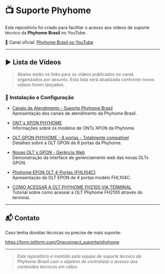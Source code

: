 # 📺 Suporte Phyhome

Este repositório foi criado para facilitar o acesso aos vídeos de suporte técnico da **Phyhome Brasil** no YouTube.

🔗 Canal oficial: [Phyhome Brasil no YouTube](https://www.youtube.com/@phyhomebrasil1545)

---

## ▶️ Lista de Vídeos

> Abaixo estão os links para os vídeos publicados no canal, organizados por assunto. Esta lista será atualizada conforme novos vídeos forem lançados.

### 📡 Instalação e Configuração

- [Canais de Atendimento - Suporte Phyhome Brasil](https://www.youtube.com/watch?v=fCVPk26Wl2w)  
  Apresentação dos canais de atendimento da Phyhome Brasil.

- [ONT´s XPON PHYHOME](https://www.youtube.com/watch?v=WIhNQh9PFHY)  
  Informações sobre os modelos de ONTs XPON da Phyhome.

- [OLT GPON PHYHOME - 8 portas - Totalmente compatível](https://www.youtube.com/watch?v=2R5j2NHE8yE)  
  Detalhes sobre a OLT GPON de 8 portas da Phyhome.

- [Novas OLT´s GPON - Gerência Web](https://www.youtube.com/watch?v=p8ZKpxlh0YI)  
  Demonstração da interface de gerenciamento web das novas OLTs GPON.

- [Phyhome EPON OLT 4-Portas (FHL104C)](https://www.youtube.com/watch?v=LUxjVbhXRyk)  
  Apresentação da OLT EPON de 4 portas modelo FHL104C.

- [COMO ACESSAR A OLT PHYHOME FH2100 VIA TERMINAL](https://www.youtube.com/watch?v=CCdwovz_P6E)  
  Tutorial sobre como acessar a OLT Phyhome FH2100 através do terminal.

---

## 📬 Contato

Caso tenha dúvidas técnicas ou precise de mais suporte:

https://form.jotform.com/Oneconnect_suporte/phyhome

---

> _Este repositório é mantido pela equipe de suporte técnico da Phyhome Brasil com o objetivo de centralizar o acesso aos conteúdos técnicos em vídeo._
